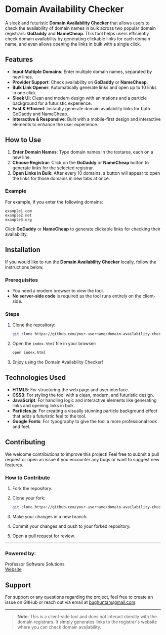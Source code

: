 # Domain Availability Checker

A sleek and futuristic **Domain Availability Checker** that allows users to check the availability of domain names in bulk across two popular domain registrars: **GoDaddy** and **NameCheap**. This tool helps users efficiently check domain availability by generating clickable links for each domain name, and even allows opening the links in bulk with a single click.

## Features

- **Input Multiple Domains**: Enter multiple domain names, separated by new lines.
- **Provider Support**: Check availability on **GoDaddy** or **NameCheap**.
- **Bulk Link Opener**: Automatically generate links and open up to 10 links in one click.
- **Sleek UI**: Clean and modern design with animations and a particle background for a futuristic experience.
- **Fast & Efficient**: Instantly generate domain availability links for both GoDaddy and NameCheap.
- **Interactive & Responsive**: Built with a mobile-first design and interactive elements to enhance the user experience.


## How to Use

1. **Enter Domain Names**: Type domain names in the textarea, each on a new line.
2. **Choose Registrar**: Click on the **GoDaddy** or **NameCheap** button to generate links for the selected registrar.
3. **Open Links in Bulk**: After every 10 domains, a button will appear to open the links for those domains in new tabs at once.

### Example

For example, if you enter the following domains:

```
example1.com
example2.net
example3.org
```

Click **GoDaddy** or **NameCheap** to generate clickable links for checking their availability.

## Installation

If you would like to run the **Domain Availability Checker** locally, follow the instructions below.

### Prerequisites

- You need a modern browser to view the tool.
- **No server-side code** is required as the tool runs entirely on the client-side.

### Steps

1. Clone the repository:

    ```bash
    git clone https://github.com/your-username/domain-availability-checker.git
    ```

2. Open the `index.html` file in your browser:

    ```bash
    open index.html
    ```

3. Enjoy using the Domain Availability Checker!

## Technologies Used

- **HTML5**: For structuring the web page and user interface.
- **CSS3**: For styling the tool with a clean, modern, and futuristic design.
- **JavaScript**: For handling logic and interactive elements like generating links and opening links in bulk.
- **Particles.js**: For creating a visually stunning particle background effect that adds a futuristic feel to the tool.
- **Google Fonts**: For typography to give the tool a more professional look and feel.

## Contributing

We welcome contributions to improve this project! Feel free to submit a pull request or open an issue if you encounter any bugs or want to suggest new features.

### How to Contribute

1. Fork the repository.
2. Clone your fork:
   
   ```bash
   git clone https://github.com/your-username/domain-availability-checker.git
   ```

3. Make your changes in a new branch.
4. Commit your changes and push to your forked repository.
5. Open a pull request for review.

---

### Powered by: 

Professor Software Solutions  
[Website](https://bughuntar.com)

## Support

For support or any questions regarding the project, feel free to create an issue on GitHub or reach out via email at bughuntar@gmail.com

---

> **Note**: This is a client-side tool and does not interact directly with the domain registrars. It simply generates links to the registrar's website where you can check domain availability.

